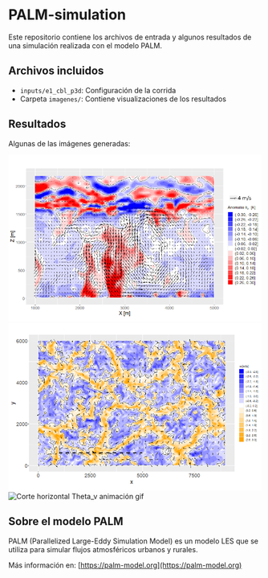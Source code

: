 # PALM-simulation

Este repositorio contiene los archivos de entrada y algunos resultados de una simulación realizada con el modelo PALM.

## Archivos incluidos

- `inputs/e1_cbl_p3d`: Configuración de la corrida
- Carpeta `imagenes/`: Contiene visualizaciones de los resultados

## Resultados

Algunas de las imágenes generadas:

![Corte vertical Theta_v](images/Thetav_XZ_Y2_t7.png)
![Corte horizontal W](images/W_Z_2_t7.png)
![Corte horizontal Theta_v animación gif](images/Ciclo_de_vida_Theta_v.gif)

## Sobre el modelo PALM

PALM (Parallelized Large-Eddy Simulation Model) es un modelo LES que se utiliza para simular flujos atmosféricos urbanos y rurales. 

Más información en: [https://palm-model.org](https://palm-model.org)

